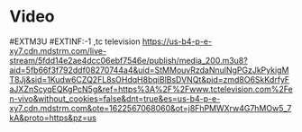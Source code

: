 # Video

#EXTM3U
#EXTINF:-1 ,tc television 
https://us-b4-p-e-xy7.cdn.mdstrm.com/live-stream/5fdd14e2ae4dcc06ebf7546e/publish/media_200.m3u8?aid=5fb66f3f792ddf08270744a4&uid=StMMouvRzdaNnulNgPGzJkPykigMT8Jj&sid=1Kudw6CZQ2FL8sOHdqH8bqiBlBsDVNQt&pid=zmd8O6SkKdrfyFaJXZnScyqEQKgPcN5g&ref=https%3A%2F%2Fwww.tctelevision.com%2Fen-vivo&without_cookies=false&dnt=true&es=us-b4-p-e-xy7.cdn.mdstrm.com&ote=1622567068060&ot=j8FhPMWXrw4G7hMOw5_7kA&proto=https&pz=us
